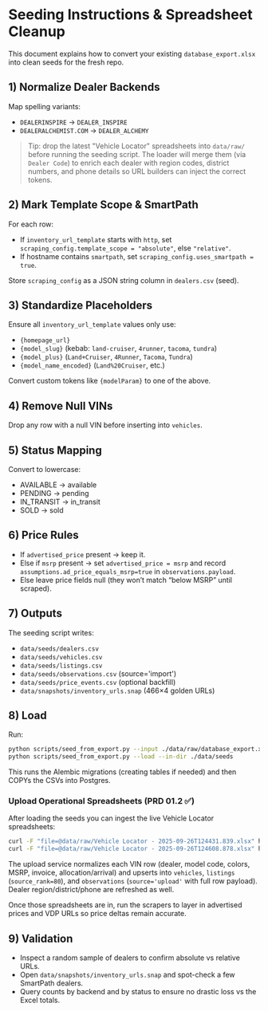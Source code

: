 # Seeding Instructions & Spreadsheet Cleanup

This document explains how to convert your existing `database_export.xlsx` into clean seeds for the fresh repo.

## 1) Normalize Dealer Backends
Map spelling variants:
- `DEALERINSPIRE` → `DEALER_INSPIRE`
- `DEALERALCHEMIST.COM` → `DEALER_ALCHEMY`

> Tip: drop the latest "Vehicle Locator" spreadsheets into `data/raw/` before running the seeding script. The loader will merge them (via `Dealer Code`) to enrich each dealer with region codes, district numbers, and phone details so URL builders can inject the correct tokens.

## 2) Mark Template Scope & SmartPath
For each row:
- If `inventory_url_template` starts with `http`, set `scraping_config.template_scope = "absolute"`, else `"relative"`.
- If hostname contains `smartpath`, set `scraping_config.uses_smartpath = true`.

Store `scraping_config` as a JSON string column in `dealers.csv` (seed).

## 3) Standardize Placeholders
Ensure all `inventory_url_template` values only use:
- `{homepage_url}`
- `{model_slug}` (kebab: `land-cruiser`, `4runner`, `tacoma`, `tundra`)
- `{model_plus}` (`Land+Cruiser`, `4Runner`, `Tacoma`, `Tundra`)
- `{model_name_encoded}` (`Land%20Cruiser`, etc.)

Convert custom tokens like `{modelParam}` to one of the above.

## 4) Remove Null VINs
Drop any row with a null VIN before inserting into `vehicles`.

## 5) Status Mapping
Convert to lowercase:
- AVAILABLE → available
- PENDING → pending
- IN_TRANSIT → in_transit
- SOLD → sold

## 6) Price Rules
- If `advertised_price` present → keep it.
- Else if `msrp` present → set `advertised_price = msrp` and record `assumptions.ad_price_equals_msrp=true` in `observations.payload`.
- Else leave price fields null (they won’t match “below MSRP” until scraped).

## 7) Outputs
The seeding script writes:
- `data/seeds/dealers.csv`
- `data/seeds/vehicles.csv`
- `data/seeds/listings.csv`
- `data/seeds/observations.csv` (source='import')
- `data/seeds/price_events.csv` (optional backfill)
- `data/snapshots/inventory_urls.snap` (466×4 golden URLs)

## 8) Load
Run:
```bash
python scripts/seed_from_export.py --input ./data/raw/database_export.xlsx --out ./data/seeds
python scripts/seed_from_export.py --load --in-dir ./data/seeds
```

This runs the Alembic migrations (creating tables if needed) and then COPYs the CSVs into Postgres.

### Upload Operational Spreadsheets (PRD 01.2 ✅)
After loading the seeds you can ingest the live Vehicle Locator spreadsheets:
```bash
curl -F "file=@data/raw/Vehicle Locator - 2025-09-26T124431.839.xlsx" http://localhost:8000/uploads
curl -F "file=@data/raw/Vehicle Locator - 2025-09-26T124608.878.xlsx" http://localhost:8000/uploads
```
The upload service normalizes each VIN row (dealer, model code, colors, MSRP, invoice, allocation/arrival) and upserts into `vehicles`, `listings` (`source_rank=80`), and `observations` (`source='upload'` with full row payload). Dealer region/district/phone are refreshed as well.

Once those spreadsheets are in, run the scrapers to layer in advertised prices and VDP URLs so price deltas remain accurate.

## 9) Validation
- Inspect a random sample of dealers to confirm absolute vs relative URLs.
- Open `data/snapshots/inventory_urls.snap` and spot-check a few SmartPath dealers.
- Query counts by backend and by status to ensure no drastic loss vs the Excel totals.

